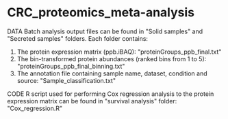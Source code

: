 # CRC_proteomics_meta-analysis
DATA
Batch analysis output files can be found in "Solid samples" and "Secreted samples" folders. Each folder contains:
  1. The protein expression matrix (ppb.iBAQ): "proteinGroups_ppb_final.txt"
  2. The bin-transformed protein abundances (ranked bins from 1 to 5): "proteinGroups_ppb_final_binning.txt"
  3. The annotation file containing sample name, dataset, condition and source: "Sample_classification.txt"

CODE
R script used for performing Cox regression analysis to the protein expression matrix can be found in "survival analysis" folder: "Cox_regression.R"
